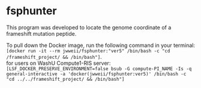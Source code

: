 # fsphunter

This program was developed to locate the genome coordinate of a frameshift mutation peptide. 


To pull down the Docker image, run the following command in your terminal:  
`[docker run -it --rm jwweii/fsphunter:"ver5" /bin/bash -c "cd /frameshift_project/ && /bin/bash"]`.   
for users on WashU Compute1-RIS server:  
`[LSF_DOCKER_PRESERVE_ENVIRONMENT=false bsub -G compute-PI_NAME -Is -q general-interactive -a 'docker(jwweii/fsphunter:ver5)' /bin/bash -c "cd ../../frameshift_project/ && /bin/bash"]`
